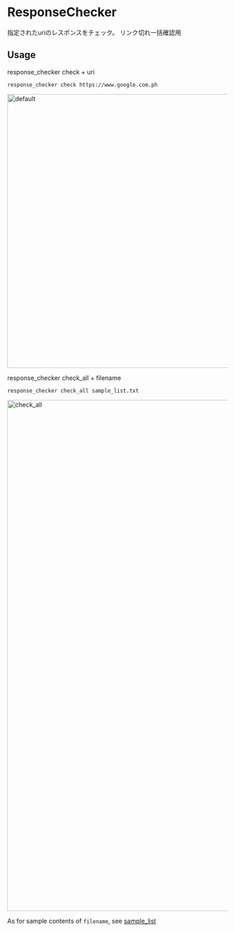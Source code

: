 # ResponseChecker

指定されたuriのレスポンスをチェック。
リンク切れ一括確認用

## Usage

response_checker check + uri
```
response_checker check https://www.google.com.ph
```

<img width="625" alt="default" src="https://user-images.githubusercontent.com/5006601/35763382-21a09a84-08e6-11e8-8557-eb8fc68cd1cd.png">

response_checker check_all + filename
```
response_checker check_all sample_list.txt
```
<img width="1166" alt="check_all" src="https://user-images.githubusercontent.com/5006601/35763390-5561eb20-08e6-11e8-9b5a-7c2bf8998c3f.png">


As for sample contents of `filename`, see [sample_list](https://github.com/Kaname87/response_checker/blob/master/sample_list.txt)
